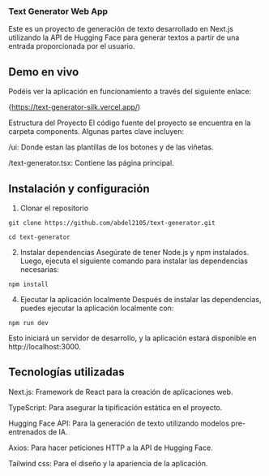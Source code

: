 ### Text Generator Web App
Este es un proyecto de generación de texto desarrollado en Next.js utilizando la API de Hugging Face para generar textos a partir de una entrada proporcionada por el usuario.

## Demo en vivo
Podéis ver la aplicación en funcionamiento a través del siguiente enlace:

{https://text-generator-silk.vercel.app/)

Estructura del Proyecto
El código fuente del proyecto se encuentra en la carpeta components. Algunas partes clave incluyen:

/ui: Donde estan las plantillas de los botones y de las viñetas.

/text-generator.tsx: Contiene las página principal.

## Instalación y configuración
1. Clonar el repositorio

 ```git clone https://github.com/abdel2105/text-generator.git```
 
 ```cd text-generator```

2. Instalar dependencias
  Asegúrate de tener Node.js y npm instalados. Luego, ejecuta el siguiente comando para instalar las dependencias necesarias:

  ```npm install```

4. Ejecutar la aplicación localmente
  Después de instalar las dependencias, puedes ejecutar la aplicación localmente con:
  
  ```npm run dev```
  
  Esto iniciará un servidor de desarrollo, y la aplicación estará disponible en http://localhost:3000.

## Tecnologías utilizadas
Next.js: Framework de React para la creación de aplicaciones web.

TypeScript: Para asegurar la tipificación estática en el proyecto.

Hugging Face API: Para la generación de texto utilizando modelos pre-entrenados de IA.

Axios: Para hacer peticiones HTTP a la API de Hugging Face.

Tailwind css: Para el diseño y la apariencia de la aplicación.
